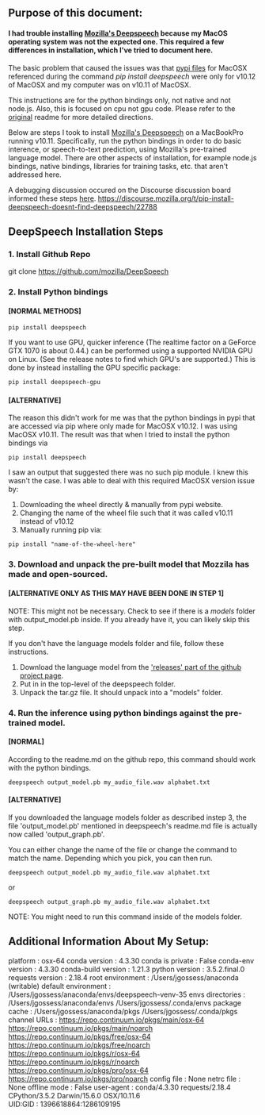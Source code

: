 
## Purpose of this document: 

#### I had trouble installing <a href="https://github.com/mozilla/DeepSpeech">Mozilla's Deepspeech</a> because my MacOS operating system was not the expected one. This required a few differences in installation, which I've tried to document here. 

The basic problem that caused the issues was that <a href="https://pypi.python.org/pypi/deepspeech/0.1.0">pypi files</a> for MacOSX referenced during the command *pip install deepspeech* were only for v10.12 of MacOSX and my computer was on v10.11 of MacOSX.

This instructions are for the python bindings only, not native and not node.js. Also, this is focused on cpu not gpu code. Please refer to the <a href="https://github.com/mozilla/DeepSpeech">original</a> readme for more detailed directions. 

Below are steps I took to install <a href="https://github.com/mozilla/DeepSpeech">Mozilla's Deepspeech</a> on a MacBookPro running v10.11. Specifically, run the python bindings in order to do basic interence, or speech-to-text prediction, using Mozilla's pre-trained language model. There are other aspects of installation, for example node.js bindings, native bindings, libraries for training tasks, etc. that aren't addressed here.





A debugging discussion occured on the Discourse discussion board informed these steps <a href="https://discourse.mozilla.org/t/pip-install-deepspeech-doesnt-find-deepspeech/22788/11">here</a>. https://discourse.mozilla.org/t/pip-install-deepspeech-doesnt-find-deepspeech/22788

## DeepSpeech Installation Steps

### 1. Install Github Repo
git clone https://github.com/mozilla/DeepSpeech

### 2.  Install Python bindings 
#### [NORMAL METHODS]
```
pip install deepspeech
```

If you want to use GPU, quicker inference (The realtime factor on a GeForce GTX 1070 is about 0.44.) can be performed using a supported NVIDIA GPU on Linux. (See the release notes to find which GPU's are supported.) This is done by instead installing the GPU specific package:

```bash
pip install deepspeech-gpu
```
#### [ALTERNATIVE]
The reason this didn't work for me was that the python bindings in pypi that are accessed via pip where only made for MacOSX v10.12. I was using MacOSX v10.11. The result was that when I tried to install the python bindings via 
```
pip install deepspeech
```
I saw an output that suggested there was no such pip module. I knew this wasn't the case. I was able to deal with this required MacOSX version issue by:

1. Downloading the wheel directly & manually from pypi website. 
2. Changing the name of the wheel file such that it was called v10.11 instead of v10.12
3. Manually running pip via:

```
pip install "name-of-the-wheel-here"
```

### 3. Download and unpack the pre-built model that Mozzila has made and open-sourced.
#### [ALTERNATIVE ONLY AS THIS MAY HAVE BEEN DONE IN STEP 1] 
NOTE: This might not be necessary. Check to see if there is a *models* folder with output_model.pb inside. If you already have it, you can likely skip this step.

If you don't have the language models folder and file, follow these instructions. 
1. Download the language model from the <a href="https://github.com/mozilla/DeepSpeech/releases/download/v0.1.0/deepspeech-0.1.0-models.tar.gz">'releases' part of the github project page<a/>. 
2. Put in in the top-level of the deepspeech folder. 
3. Unpack the tar.gz file. It should unpack into a "models" folder. 

### 4. Run the inference using python bindings against the pre-trained model. 
#### [NORMAL]
According to the readme.md on the github repo, this command should work with the python bindings. 
```
deepspeech output_model.pb my_audio_file.wav alphabet.txt
```

#### [ALTERNATIVE] 

If you downloaded the language models folder as described instep 3, the file 'output_model.pb' mentioned in deepspeech's readme.md file is actually now called 'output_graph.pb'. 

You can either change the name of the file or change the command to match the name. Depending which you pick, you can then run.
```
deepspeech output_model.pb my_audio_file.wav alphabet.txt
```
or 
```
deepspeech output_graph.pb my_audio_file.wav alphabet.txt
``` 
NOTE: You might need to run this command inside of the models folder. 

## Additional Information About My Setup:
platform : osx-64
conda version : 4.3.30
conda is private : False
conda-env version : 4.3.30
conda-build version : 1.21.3
python version : 3.5.2.final.0
requests version : 2.18.4
root environment : /Users/jgossess/anaconda  (writable)
default environment : /Users/jgossess/anaconda/envs/deepspeech-venv-35
envs directories : /Users/jgossess/anaconda/envs
                      /Users/jgossess/.conda/envs
package cache : /Users/jgossess/anaconda/pkgs
                      /Users/jgossess/.conda/pkgs
channel URLs : https://repo.continuum.io/pkgs/main/osx-64
                      https://repo.continuum.io/pkgs/main/noarch
                      https://repo.continuum.io/pkgs/free/osx-64
                      https://repo.continuum.io/pkgs/free/noarch
                      https://repo.continuum.io/pkgs/r/osx-64
                      https://repo.continuum.io/pkgs/r/noarch
                      https://repo.continuum.io/pkgs/pro/osx-64
                      https://repo.continuum.io/pkgs/pro/noarch
config file : None
netrc file : None
offline mode : False
user-agent : conda/4.3.30 requests/2.18.4 CPython/3.5.2 Darwin/15.6.0 OSX/10.11.6    
UID:GID : 1396618864:1286109195
